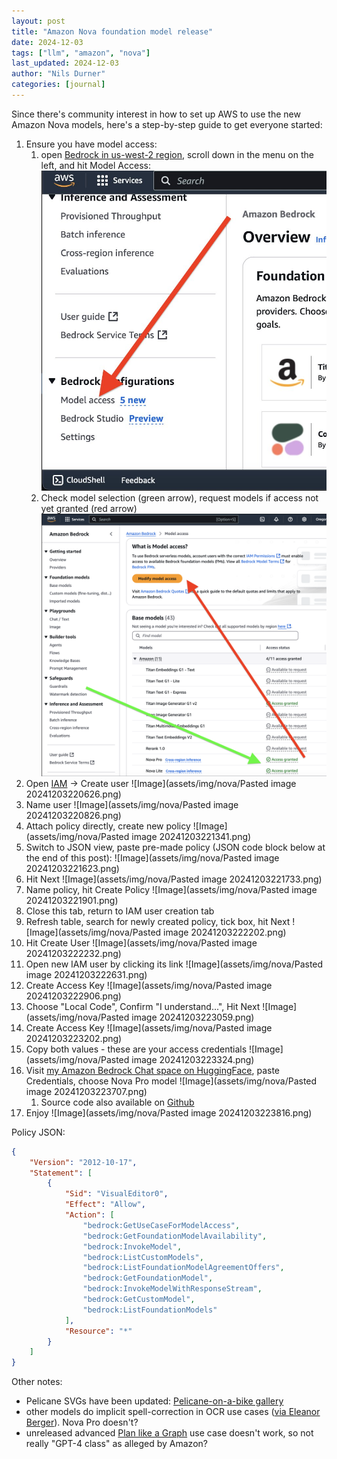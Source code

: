 ```yaml
---
layout: post
title: "Amazon Nova foundation model release"
date: 2024-12-03
tags: ["llm", "amazon", "nova"]
last_updated: 2024-12-03
author: "Nils Durner"
categories: [journal]
---
```


Since there's community interest in how to set up AWS to use the new Amazon Nova models, here's a step-by-step guide to get everyone started:

1. Ensure you have model access:
    1. open [Bedrock in us-west-2 region](https://us-west-2.console.aws.amazon.com/bedrock/home?region=us-west-2#/), scroll down in the menu on the left, and hit Model Access: ![Image](assets/img/nova/bedrock-request-access.jpeg)
    2. Check model selection (green arrow), request models if access not yet granted (red arrow) ![Image](assets/img/nova/bedrock-model-selection.png)
1. Open [IAM](https://us-east-1.console.aws.amazon.com/iam/home?region=us-west-2#/home) -> Create user ![Image](assets/img/nova/Pasted image 20241203220626.png)
2. Name user ![Image](assets/img/nova/Pasted image 20241203220826.png)
3. Attach policy directly, create new policy ![Image](assets/img/nova/Pasted image 20241203221341.png)
4. Switch to JSON view, paste pre-made policy (JSON code block below at the end of this post): ![Image](assets/img/nova/Pasted image 20241203221623.png)
5. Hit Next ![Image](assets/img/nova/Pasted image 20241203221733.png)
6. Name policy, hit Create Policy ![Image](assets/img/nova/Pasted image 20241203221901.png)
7. Close this tab, return to IAM user creation tab
8. Refresh table, search for newly created policy, tick box, hit Next ![Image](assets/img/nova/Pasted image 20241203222202.png)
9. Hit Create User ![Image](assets/img/nova/Pasted image 20241203222232.png)
10. Open new IAM user by clicking its link ![Image](assets/img/nova/Pasted image 20241203222631.png)
11. Create Access Key ![Image](assets/img/nova/Pasted image 20241203222906.png)
12. Choose "Local Code", Confirm "I understand...", Hit Next ![Image](assets/img/nova/Pasted image 20241203223059.png)
13. Create Access Key ![Image](assets/img/nova/Pasted image 20241203223202.png)
14. Copy both values - these are your access credentials ![Image](assets/img/nova/Pasted image 20241203223324.png)
15. Visit [my Amazon Bedrock Chat space on HuggingFace](https://huggingface.co/spaces/ndurner/amz_bedrock_chat), paste Credentials, choose Nova Pro model ![Image](assets/img/nova/Pasted image 20241203223707.png)
    1. Source code also available on [Github](https://github.com/ndurner/amz_bedrock_chat)
16. Enjoy ![Image](assets/img/nova/Pasted image 20241203223816.png)

Policy JSON:
```json
{
    "Version": "2012-10-17",
    "Statement": [
        {
            "Sid": "VisualEditor0",
            "Effect": "Allow",
            "Action": [
                "bedrock:GetUseCaseForModelAccess",
                "bedrock:GetFoundationModelAvailability",
                "bedrock:InvokeModel",
                "bedrock:ListCustomModels",
                "bedrock:ListFoundationModelAgreementOffers",
                "bedrock:GetFoundationModel",
                "bedrock:InvokeModelWithResponseStream",
                "bedrock:GetCustomModel",
                "bedrock:ListFoundationModels"
            ],
            "Resource": "*"
        }
    ]
}
```

Other notes:
* Pelicane SVGs have been updated: [Pelicane-on-a-bike gallery](https://github.com/ndurner/pelican-bicycle)
* other models do implicit spell-correction in OCR use cases ([via Eleanor Berger](https://x.com/intellectronica/status/1811261267547459610)). Nova Pro doesn't?
* unreleased advanced [Plan like a Graph](openai-o1-preview) use case doesn't work, so not really "GPT-4 class" as alleged by Amazon?